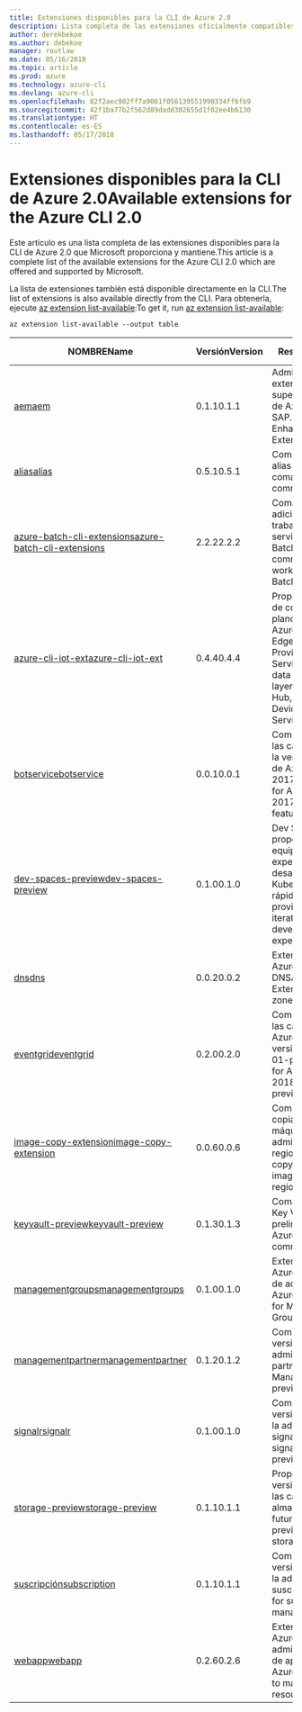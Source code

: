 ```yaml
---
title: Extensiones disponibles para la CLI de Azure 2.0
description: Lista completa de las extensiones oficialmente compatibles para la CLI de Azure 2.0.
author: derekbekoe
ms.author: debekoe
manager: routlaw
ms.date: 05/16/2018
ms.topic: article
ms.prod: azure
ms.technology: azure-cli
ms.devlang: azure-cli
ms.openlocfilehash: 82f2aec902ff7a9061f056139551990334ff6fb9
ms.sourcegitcommit: 42f1ba77b2f562d89dadd302655d1f02ee4b6130
ms.translationtype: HT
ms.contentlocale: es-ES
ms.lasthandoff: 05/17/2018
---
```

# <a name="available-extensions-for-the-azure-cli-20"></a><span data-ttu-id="31e4e-103">Extensiones disponibles para la CLI de Azure 2.0</span><span class="sxs-lookup"><span data-stu-id="31e4e-103">Available extensions for the Azure CLI 2.0</span></span>

<span data-ttu-id="31e4e-104">Este artículo es una lista completa de las extensiones disponibles para la CLI de Azure 2.0 que Microsoft proporciona y mantiene.</span><span class="sxs-lookup"><span data-stu-id="31e4e-104">This article is a complete list of the available extensions for the Azure CLI 2.0 which are offered and supported by Microsoft.</span></span>

<span data-ttu-id="31e4e-105">La lista de extensiones también está disponible directamente en la CLI.</span><span class="sxs-lookup"><span data-stu-id="31e4e-105">The list of extensions is also available directly from the CLI.</span></span> <span data-ttu-id="31e4e-106">Para obtenerla, ejecute [az extension list-available](/cli/azure/extension?view=azure-cli-latest#az-extension-list-available):</span><span class="sxs-lookup"><span data-stu-id="31e4e-106">To get it, run [az extension list-available](/cli/azure/extension?view=azure-cli-latest#az-extension-list-available):</span></span>

```azurecli
az extension list-available --output table
```

| <span data-ttu-id="31e4e-107">NOMBRE</span><span class="sxs-lookup"><span data-stu-id="31e4e-107">Name</span></span> | <span data-ttu-id="31e4e-108">Versión</span><span class="sxs-lookup"><span data-stu-id="31e4e-108">Version</span></span> | <span data-ttu-id="31e4e-109">Resumen</span><span class="sxs-lookup"><span data-stu-id="31e4e-109">Summary</span></span> | <span data-ttu-id="31e4e-110">Vista previa</span><span class="sxs-lookup"><span data-stu-id="31e4e-110">Preview</span></span> |
|------|---------|---------|---------|
| [<span data-ttu-id="31e4e-111">aem</span><span class="sxs-lookup"><span data-stu-id="31e4e-111">aem</span></span>](https://github.com/Azure/azure-cli-extensions) | <span data-ttu-id="31e4e-112">0.1.1</span><span class="sxs-lookup"><span data-stu-id="31e4e-112">0.1.1</span></span> | <span data-ttu-id="31e4e-113">Administración de las extensiones de supervisión mejorada de Azure para SAP.</span><span class="sxs-lookup"><span data-stu-id="31e4e-113">Manage Azure Enhanced Monitoring Extensions for SAP</span></span> |  |
| [<span data-ttu-id="31e4e-114">alias</span><span class="sxs-lookup"><span data-stu-id="31e4e-114">alias</span></span>](https://github.com/Azure/azure-cli-extensions) | <span data-ttu-id="31e4e-115">0.5.1</span><span class="sxs-lookup"><span data-stu-id="31e4e-115">0.5.1</span></span> | <span data-ttu-id="31e4e-116">Compatibilidad con alias de comandos</span><span class="sxs-lookup"><span data-stu-id="31e4e-116">Support for command aliases</span></span> | <span data-ttu-id="31e4e-117">Sí</span><span class="sxs-lookup"><span data-stu-id="31e4e-117">Yes</span></span> |
| [<span data-ttu-id="31e4e-118">azure-batch-cli-extensions</span><span class="sxs-lookup"><span data-stu-id="31e4e-118">azure-batch-cli-extensions</span></span>](https://github.com/Azure/azure-batch-cli-extensions) | <span data-ttu-id="31e4e-119">2.2.2</span><span class="sxs-lookup"><span data-stu-id="31e4e-119">2.2.2</span></span> | <span data-ttu-id="31e4e-120">Comandos adicionales para trabajar con el servicio Azure Batch</span><span class="sxs-lookup"><span data-stu-id="31e4e-120">Additional commands for working with Azure Batch service</span></span> |  |
| [<span data-ttu-id="31e4e-121">azure-cli-iot-ext</span><span class="sxs-lookup"><span data-stu-id="31e4e-121">azure-cli-iot-ext</span></span>](https://github.com/azure/azure-iot-cli-extension) | <span data-ttu-id="31e4e-122">0.4.4</span><span class="sxs-lookup"><span data-stu-id="31e4e-122">0.4.4</span></span> | <span data-ttu-id="31e4e-123">Proporciona una capa de comandos en el plano de datos para Azure IoT Hub, IoT Edge e IoT Device Provisioning Service.</span><span class="sxs-lookup"><span data-stu-id="31e4e-123">Provides the data plane command layer for Azure IoT Hub, IoT Edge and IoT Device Provisioning Service</span></span> |  |
| [<span data-ttu-id="31e4e-124">botservice</span><span class="sxs-lookup"><span data-stu-id="31e4e-124">botservice</span></span>](https://github.com/Azure/azure-cli-extensions) | <span data-ttu-id="31e4e-125">0.0.1</span><span class="sxs-lookup"><span data-stu-id="31e4e-125">0.0.1</span></span> | <span data-ttu-id="31e4e-126">Compatibilidad con las características de la versión preliminar de Azure Bot Service 2017-12-01</span><span class="sxs-lookup"><span data-stu-id="31e4e-126">Support for Azure Bot Service 2017-12-01 preview features</span></span> | <span data-ttu-id="31e4e-127">Sí</span><span class="sxs-lookup"><span data-stu-id="31e4e-127">Yes</span></span> |
| [<span data-ttu-id="31e4e-128">dev-spaces-preview</span><span class="sxs-lookup"><span data-stu-id="31e4e-128">dev-spaces-preview</span></span>](https://github.com/Azure/azure-cli-extensions) | <span data-ttu-id="31e4e-129">0.1.0</span><span class="sxs-lookup"><span data-stu-id="31e4e-129">0.1.0</span></span> | <span data-ttu-id="31e4e-130">Dev Spaces proporciona a los equipos una experiencia de desarrollo en Kubernetes iterativa y rápida.</span><span class="sxs-lookup"><span data-stu-id="31e4e-130">Dev Spaces provides a rapid, iterative Kubernetes development experience for teams.</span></span> | <span data-ttu-id="31e4e-131">Sí</span><span class="sxs-lookup"><span data-stu-id="31e4e-131">Yes</span></span> |
| [<span data-ttu-id="31e4e-132">dns</span><span class="sxs-lookup"><span data-stu-id="31e4e-132">dns</span></span>](https://github.com/Azure/azure-cli-extensions) | <span data-ttu-id="31e4e-133">0.0.2</span><span class="sxs-lookup"><span data-stu-id="31e4e-133">0.0.2</span></span> | <span data-ttu-id="31e4e-134">Extensión de la CLI de Azure para las zonas DNS</span><span class="sxs-lookup"><span data-stu-id="31e4e-134">An Azure CLI Extension for DNS zones</span></span> |  |
| [<span data-ttu-id="31e4e-135">eventgrid</span><span class="sxs-lookup"><span data-stu-id="31e4e-135">eventgrid</span></span>](https://github.com/Azure/azure-cli-extensions) | <span data-ttu-id="31e4e-136">0.2.0</span><span class="sxs-lookup"><span data-stu-id="31e4e-136">0.2.0</span></span> | <span data-ttu-id="31e4e-137">Compatibilidad con las características de Azure EventGrid versión 2018-05-01-preview</span><span class="sxs-lookup"><span data-stu-id="31e4e-137">Support for Azure EventGrid 2018-05-01-preview features</span></span> | <span data-ttu-id="31e4e-138">Sí</span><span class="sxs-lookup"><span data-stu-id="31e4e-138">Yes</span></span> |
| [<span data-ttu-id="31e4e-139">image-copy-extension</span><span class="sxs-lookup"><span data-stu-id="31e4e-139">image-copy-extension</span></span>](https://github.com/Azure/azure-cli-extensions) | <span data-ttu-id="31e4e-140">0.0.6</span><span class="sxs-lookup"><span data-stu-id="31e4e-140">0.0.6</span></span> | <span data-ttu-id="31e4e-141">Compatibilidad para copiar imágenes de máquina virtual administradas entre regiones</span><span class="sxs-lookup"><span data-stu-id="31e4e-141">Support for copying managed vm images between regions</span></span> |  |
| [<span data-ttu-id="31e4e-142">keyvault-preview</span><span class="sxs-lookup"><span data-stu-id="31e4e-142">keyvault-preview</span></span>](https://github.com/Azure/azure-keyvault-cli-extension) | <span data-ttu-id="31e4e-143">0.1.3</span><span class="sxs-lookup"><span data-stu-id="31e4e-143">0.1.3</span></span> | <span data-ttu-id="31e4e-144">Comandos de Azure Key Vault en versión preliminar.</span><span class="sxs-lookup"><span data-stu-id="31e4e-144">Preview Azure Key Vault commands.</span></span> | <span data-ttu-id="31e4e-145">Sí</span><span class="sxs-lookup"><span data-stu-id="31e4e-145">Yes</span></span> |
| [<span data-ttu-id="31e4e-146">managementgroups</span><span class="sxs-lookup"><span data-stu-id="31e4e-146">managementgroups</span></span>](https://github.com/Azure/azure-cli-extensions) | <span data-ttu-id="31e4e-147">0.1.0</span><span class="sxs-lookup"><span data-stu-id="31e4e-147">0.1.0</span></span> | <span data-ttu-id="31e4e-148">Extensión de la CLI de Azure para los grupos de administración</span><span class="sxs-lookup"><span data-stu-id="31e4e-148">An Azure CLI Extension for Management Groups</span></span> |  |
| [<span data-ttu-id="31e4e-149">managementpartner</span><span class="sxs-lookup"><span data-stu-id="31e4e-149">managementpartner</span></span>](https://github.com/Azure/azure-cli-extensions) | <span data-ttu-id="31e4e-150">0.1.2</span><span class="sxs-lookup"><span data-stu-id="31e4e-150">0.1.2</span></span> | <span data-ttu-id="31e4e-151">Compatibilidad con la versión preliminar de administración de partners.</span><span class="sxs-lookup"><span data-stu-id="31e4e-151">Support for Management Partner preview</span></span> |  |
| [<span data-ttu-id="31e4e-152">signalr</span><span class="sxs-lookup"><span data-stu-id="31e4e-152">signalr</span></span>](https://github.com/Azure/azure-cli-extensions) | <span data-ttu-id="31e4e-153">0.1.0</span><span class="sxs-lookup"><span data-stu-id="31e4e-153">0.1.0</span></span> | <span data-ttu-id="31e4e-154">Compatibilidad con la versión preliminar de la administración de signalr.</span><span class="sxs-lookup"><span data-stu-id="31e4e-154">Support for signalr management preview.</span></span> | <span data-ttu-id="31e4e-155">Sí</span><span class="sxs-lookup"><span data-stu-id="31e4e-155">Yes</span></span> |
| [<span data-ttu-id="31e4e-156">storage-preview</span><span class="sxs-lookup"><span data-stu-id="31e4e-156">storage-preview</span></span>](https://github.com/Azure/azure-cli-extensions) | <span data-ttu-id="31e4e-157">0.1.1</span><span class="sxs-lookup"><span data-stu-id="31e4e-157">0.1.1</span></span> | <span data-ttu-id="31e4e-158">Proporciona una versión preliminar de las características de almacenamiento futuras.</span><span class="sxs-lookup"><span data-stu-id="31e4e-158">Provides a preview for upcoming storage features.</span></span> | <span data-ttu-id="31e4e-159">Sí</span><span class="sxs-lookup"><span data-stu-id="31e4e-159">Yes</span></span> |
| [<span data-ttu-id="31e4e-160">suscripción</span><span class="sxs-lookup"><span data-stu-id="31e4e-160">subscription</span></span>](https://github.com/Azure/azure-cli-extensions) | <span data-ttu-id="31e4e-161">0.1.1</span><span class="sxs-lookup"><span data-stu-id="31e4e-161">0.1.1</span></span> | <span data-ttu-id="31e4e-162">Compatibilidad con la versión preliminar de la administración de suscripciones.</span><span class="sxs-lookup"><span data-stu-id="31e4e-162">Support for subscription management preview.</span></span> |  |
| [<span data-ttu-id="31e4e-163">webapp</span><span class="sxs-lookup"><span data-stu-id="31e4e-163">webapp</span></span>](https://github.com/Azure/azure-cli-extensions) | <span data-ttu-id="31e4e-164">0.2.6</span><span class="sxs-lookup"><span data-stu-id="31e4e-164">0.2.6</span></span> | <span data-ttu-id="31e4e-165">Extensión de la CLI de Azure para administrar recursos de appservice</span><span class="sxs-lookup"><span data-stu-id="31e4e-165">An Azure CLI Extension to manage appservice resources</span></span> | <span data-ttu-id="31e4e-166">Sí</span><span class="sxs-lookup"><span data-stu-id="31e4e-166">Yes</span></span> |
